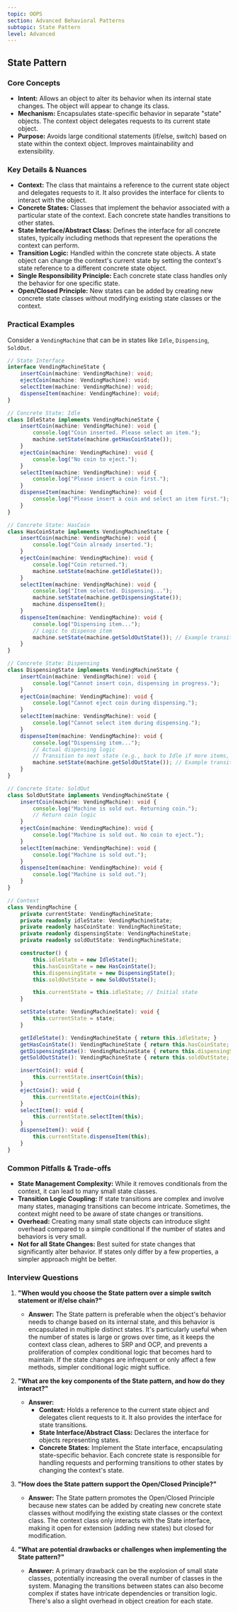 ```yaml
---
topic: OOPS
section: Advanced Behavioral Patterns
subtopic: State Pattern
level: Advanced
---
```


## State Pattern
### Core Concepts

*   **Intent:** Allows an object to alter its behavior when its internal state changes. The object will appear to change its class.
*   **Mechanism:** Encapsulates state-specific behavior in separate "state" objects. The context object delegates requests to its current state object.
*   **Purpose:** Avoids large conditional statements (if/else, switch) based on state within the context object. Improves maintainability and extensibility.

### Key Details & Nuances

*   **Context:** The class that maintains a reference to the current state object and delegates requests to it. It also provides the interface for clients to interact with the object.
*   **Concrete States:** Classes that implement the behavior associated with a particular state of the context. Each concrete state handles transitions to other states.
*   **State Interface/Abstract Class:** Defines the interface for all concrete states, typically including methods that represent the operations the context can perform.
*   **Transition Logic:** Handled within the concrete state objects. A state object can change the context's current state by setting the context's state reference to a different concrete state object.
*   **Single Responsibility Principle:** Each concrete state class handles only the behavior for one specific state.
*   **Open/Closed Principle:** New states can be added by creating new concrete state classes without modifying existing state classes or the context.

### Practical Examples

Consider a `VendingMachine` that can be in states like `Idle`, `Dispensing`, `SoldOut`.

```typescript
// State Interface
interface VendingMachineState {
    insertCoin(machine: VendingMachine): void;
    ejectCoin(machine: VendingMachine): void;
    selectItem(machine: VendingMachine): void;
    dispenseItem(machine: VendingMachine): void;
}

// Concrete State: Idle
class IdleState implements VendingMachineState {
    insertCoin(machine: VendingMachine): void {
        console.log("Coin inserted. Please select an item.");
        machine.setState(machine.getHasCoinState());
    }
    ejectCoin(machine: VendingMachine): void {
        console.log("No coin to eject.");
    }
    selectItem(machine: VendingMachine): void {
        console.log("Please insert a coin first.");
    }
    dispenseItem(machine: VendingMachine): void {
        console.log("Please insert a coin and select an item first.");
    }
}

// Concrete State: HasCoin
class HasCoinState implements VendingMachineState {
    insertCoin(machine: VendingMachine): void {
        console.log("Coin already inserted.");
    }
    ejectCoin(machine: VendingMachine): void {
        console.log("Coin returned.");
        machine.setState(machine.getIdleState());
    }
    selectItem(machine: VendingMachine): void {
        console.log("Item selected. Dispensing...");
        machine.setState(machine.getDispensingState());
        machine.dispenseItem();
    }
    dispenseItem(machine: VendingMachine): void {
        console.log("Dispensing item...");
        // Logic to dispense item
        machine.setState(machine.getSoldOutState()); // Example transition
    }
}

// Concrete State: Dispensing
class DispensingState implements VendingMachineState {
    insertCoin(machine: VendingMachine): void {
        console.log("Cannot insert coin, dispensing in progress.");
    }
    ejectCoin(machine: VendingMachine): void {
        console.log("Cannot eject coin during dispensing.");
    }
    selectItem(machine: VendingMachine): void {
        console.log("Cannot select item during dispensing.");
    }
    dispenseItem(machine: VendingMachine): void {
        console.log("Dispensing item...");
        // Actual dispensing logic
        // Transition to next state (e.g., back to Idle if more items, or SoldOut)
        machine.setState(machine.getSoldOutState()); // Example transition
    }
}

// Concrete State: SoldOut
class SoldOutState implements VendingMachineState {
    insertCoin(machine: VendingMachine): void {
        console.log("Machine is sold out. Returning coin.");
        // Return coin logic
    }
    ejectCoin(machine: VendingMachine): void {
        console.log("Machine is sold out. No coin to eject.");
    }
    selectItem(machine: VendingMachine): void {
        console.log("Machine is sold out.");
    }
    dispenseItem(machine: VendingMachine): void {
        console.log("Machine is sold out.");
    }
}

// Context
class VendingMachine {
    private currentState: VendingMachineState;
    private readonly idleState: VendingMachineState;
    private readonly hasCoinState: VendingMachineState;
    private readonly dispensingState: VendingMachineState;
    private readonly soldOutState: VendingMachineState;

    constructor() {
        this.idleState = new IdleState();
        this.hasCoinState = new HasCoinState();
        this.dispensingState = new DispensingState();
        this.soldOutState = new SoldOutState();

        this.currentState = this.idleState; // Initial state
    }

    setState(state: VendingMachineState): void {
        this.currentState = state;
    }

    getIdleState(): VendingMachineState { return this.idleState; }
    getHasCoinState(): VendingMachineState { return this.hasCoinState; }
    getDispensingState(): VendingMachineState { return this.dispensingState; }
    getSoldOutState(): VendingMachineState { return this.soldOutState; }

    insertCoin(): void {
        this.currentState.insertCoin(this);
    }
    ejectCoin(): void {
        this.currentState.ejectCoin(this);
    }
    selectItem(): void {
        this.currentState.selectItem(this);
    }
    dispenseItem(): void {
        this.currentState.dispenseItem(this);
    }
}
```

### Common Pitfalls & Trade-offs

*   **State Management Complexity:** While it removes conditionals from the context, it can lead to many small state classes.
*   **Transition Logic Coupling:** If state transitions are complex and involve many states, managing transitions can become intricate. Sometimes, the context might need to be aware of state changes or transitions.
*   **Overhead:** Creating many small state objects can introduce slight overhead compared to a simple conditional if the number of states and behaviors is very small.
*   **Not for all State Changes:** Best suited for state changes that significantly alter behavior. If states only differ by a few properties, a simpler approach might be better.

### Interview Questions

1.  **"When would you choose the State pattern over a simple switch statement or if/else chain?"**
    *   **Answer:** The State pattern is preferable when the object's behavior needs to change based on its internal state, and this behavior is encapsulated in multiple distinct states. It's particularly useful when the number of states is large or grows over time, as it keeps the context class clean, adheres to SRP and OCP, and prevents a proliferation of complex conditional logic that becomes hard to maintain. If the state changes are infrequent or only affect a few methods, simpler conditional logic might suffice.

2.  **"What are the key components of the State pattern, and how do they interact?"**
    *   **Answer:**
        *   **Context:** Holds a reference to the current state object and delegates client requests to it. It also provides the interface for state transitions.
        *   **State Interface/Abstract Class:** Declares the interface for objects representing states.
        *   **Concrete States:** Implement the State interface, encapsulating state-specific behavior. Each concrete state is responsible for handling requests and performing transitions to other states by changing the context's state.

3.  **"How does the State pattern support the Open/Closed Principle?"**
    *   **Answer:** The State pattern promotes the Open/Closed Principle because new states can be added by creating new concrete state classes without modifying the existing state classes or the context class. The context class only interacts with the State interface, making it open for extension (adding new states) but closed for modification.

4.  **"What are potential drawbacks or challenges when implementing the State pattern?"**
    *   **Answer:** A primary drawback can be the explosion of small state classes, potentially increasing the overall number of classes in the system. Managing the transitions between states can also become complex if states have intricate dependencies or transition logic. There's also a slight overhead in object creation for each state.